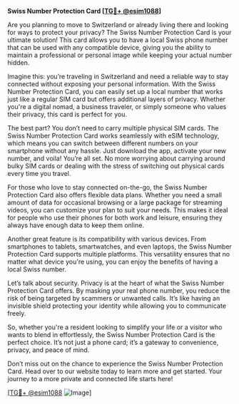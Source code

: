 **Swiss Number Protection Card [[TG💪+ @esim1088](https://t.me/s/esim1088)]**

Are you planning to move to Switzerland or already living there and looking for ways to protect your privacy? The Swiss Number Protection Card is your ultimate solution! This card allows you to have a local Swiss phone number that can be used with any compatible device, giving you the ability to maintain a professional or personal image while keeping your actual number hidden.

Imagine this: you’re traveling in Switzerland and need a reliable way to stay connected without exposing your personal information. With the Swiss Number Protection Card, you can easily set up a local number that works just like a regular SIM card but offers additional layers of privacy. Whether you're a digital nomad, a business traveler, or simply someone who values their privacy, this card is perfect for you.

The best part? You don’t need to carry multiple physical SIM cards. The Swiss Number Protection Card works seamlessly with eSIM technology, which means you can switch between different numbers on your smartphone without any hassle. Just download the app, activate your new number, and voila! You’re all set. No more worrying about carrying around bulky SIM cards or dealing with the stress of switching out physical cards every time you travel.

For those who love to stay connected on-the-go, the Swiss Number Protection Card also offers flexible data plans. Whether you need a small amount of data for occasional browsing or a large package for streaming videos, you can customize your plan to suit your needs. This makes it ideal for people who use their phones for both work and leisure, ensuring they always have enough data to keep them online.

Another great feature is its compatibility with various devices. From smartphones to tablets, smartwatches, and even laptops, the Swiss Number Protection Card supports multiple platforms. This versatility ensures that no matter what device you're using, you can enjoy the benefits of having a local Swiss number.

Let’s talk about security. Privacy is at the heart of what the Swiss Number Protection Card offers. By masking your real phone number, you reduce the risk of being targeted by scammers or unwanted calls. It’s like having an invisible shield protecting your identity while allowing you to communicate freely.

So, whether you're a resident looking to simplify your life or a visitor who wants to blend in effortlessly, the Swiss Number Protection Card is the perfect choice. It’s not just a phone card; it’s a gateway to convenience, privacy, and peace of mind.

Don’t miss out on the chance to experience the Swiss Number Protection Card. Head over to our website today to learn more and get started. Your journey to a more private and connected life starts here!

[[TG💪+ @esim1088](https://t.me/s/esim1088) ![Image](https://i.postimg.cc/Y0z9fWf4/image.png)]